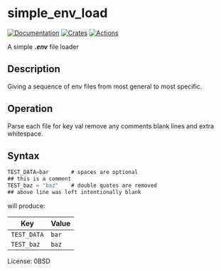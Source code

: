 # simple_env_load
[![Documentation][docs_badge]][docs]
[![Crates][crates_badge]][crates]
[![Actions][actions_badge]][actions]

A simple ***.env*** file loader

## Description
Giving a sequence of env files from most general to most specific.

## Operation
Parse each file for key val remove any comments blank lines and extra whitespace.

## Syntax
```rust
TEST_DATA=bar       # spaces are optional
## this is a comment
TEST_baz = "baz"    # double quotes are removed
## above line was left intentionally blank
```
will produce:

|Key|Value|
|---|---|
`TEST_DATA`|`bar`
`TEST_baz`|`baz`

License: 0BSD

[docs_badge]: https://docs.rs/simple_env_load/badge.svg
[docs]: https://docs.rs/simple_env_load
[crates_badge]: https://img.shields.io/crates/v/simple_env_load.svg
[crates]: https://crates.io/crates/simple_env_load
[actions_badge]: https://github.com/museun/simple_env_load/workflows/Rust/badge.svg
[actions]: https://github.com/museun/simple_env_load/actions
